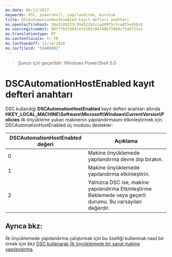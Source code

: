 ```yaml
---
ms.date: 06/12/2017
keywords: DSC, powershell, yapılandırma, Kurulum
title: DSCAutomationHostEnabled kayıt defteri anahtarı
ms.openlocfilehash: 38e3189323c39a522b2ccad89f5cfcadf5e45616
ms.sourcegitcommit: 00ff76d7d9414fe585c04740b739b9cf14d711e1
ms.translationtype: MT
ms.contentlocale: tr-TR
ms.lasthandoff: 12/14/2018
ms.locfileid: "53405691"
---
```

>Şunun için geçerlidir: Windows PowerShell 5.0

# <a name="dscautomationhostenabled-registry-key"></a>DSCAutomationHostEnabled kayıt defteri anahtarı

DSC kullandığı **DSCAutomationHostEnabled** kayıt defteri anahtarı altında **HKEY_LOCAL_MACHINE\Software\Microsoft\Windows\CurrentVersion\Policies** ilk önyükleme yukarı makinenin yapılandırmasını etkinleştirmek için.
DSCAutomationHostEnabled üç modunu destekler:

|  DSCAutomationHostEnabled değeri  |  Açıklama   |
|---|---|
0 | Makine önyüklemede yapılandırma devre dışı bırakın. |
1 | Makine önyüklemede yapılandırma etkinleştirin. |
2 | Yalnızca DSC ise, makine yapılandırma Etkinleştirme Beklemede veya geçerli durumu. Bu varsayılan değerdir. |

## <a name="see-also"></a>Ayrıca bkz:

İlk önyüklemede yapılandırma çalıştırmak için bu özelliği kullanmak nasıl bir örnek için bkz [DSC kullanarak ilk önyüklemede bir sanal makine yapılandırma](bootstrapDsc.md).